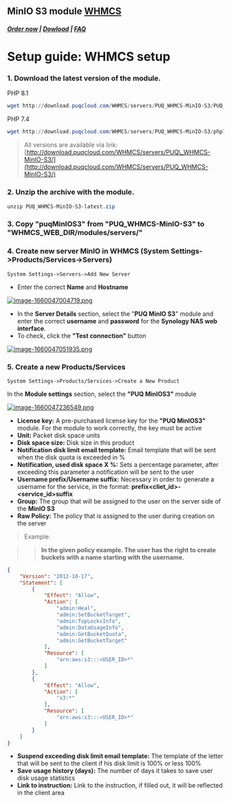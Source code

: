 ## MinIO S3 module **[WHMCS](https://puqcloud.com/link.php?id=77)**

#####  [Order now](https://puqcloud.com/index.php?rp=/store/whmcs-module-minio-s3) | [Dowload](https://download.puqcloud.com/WHMCS/servers/PUQ_WHMCS-MinIO-S3/) | [FAQ](https://faq.puqcloud.com/)

# Setup guide: WHMCS setup

### 1. Download the latest version of the module.

PHP 8.1

```Powershell
wget http://download.puqcloud.com/WHMCS/servers/PUQ_WHMCS-MinIO-S3/PUQ_WHMCS-MinIO-S3-latest.zip
```

PHP 7.4

```Powershell
wget http://download.puqcloud.com/WHMCS/servers/PUQ_WHMCS-MinIO-S3/php74/PUQ_WHMCS-MinIO-S3-latest.zip
```

>All versions are available via link: [http://download.puqcloud.com/WHMCS/servers/PUQ\_WHMCS-MinIO-S3/](http://download.puqcloud.com/WHMCS/servers/PUQ_WHMCS-MinIO-S3/)

### 2. Unzip the archive with the module.

```Powershell
unzip PUQ_WHMCS-MinIO-S3-latest.zip
```

### 3. Copy "puqMinIOS3" from "PUQ\_WHMCS-MinIO-S3" to "WHMCS\_WEB\_DIR/modules/servers/"

### 4. Create new server MinIO in WHMCS (System Settings-&gt;Products/Services-&gt;Servers)

```
System Settings->Servers->Add New Server
```

- Enter the correct **Name** and **Hostname**

[![image-1660047004719.png](https://doc.puq.info/uploads/images/gallery/2022-08/scaled-1680-/image-1660047004719.png)](https://doc.puq.info/uploads/images/gallery/2022-08/image-1660047004719.png)

- In the **Server Details** section, select the "**PUQ MinIO S3**" module and enter the correct **username** and **password** for the **Synology NAS web interface**.
- To check, click the **"Test connection"** button

[![image-1660047051935.png](https://doc.puq.info/uploads/images/gallery/2022-08/scaled-1680-/image-1660047051935.png)](https://doc.puq.info/uploads/images/gallery/2022-08/image-1660047051935.png)

### 5. Create a new Products/Services

```
System Settings->Products/Services->Create a New Product
```

In the **Module settings** section, select the **"PUQ MinIOS3"** module

[![image-1660047236549.png](https://doc.puq.info/uploads/images/gallery/2022-08/scaled-1680-/image-1660047236549.png)](https://doc.puq.info/uploads/images/gallery/2022-08/image-1660047236549.png)

- **License key:** A pre-purchased license key for the **"PUQ MinIOS3"** module. For the module to work correctly, the key must be active
- **Unit:** Packet disk space units
- **Disk space size:** Disk size in this product
- **Notification disk limit email template:** Email template that will be sent when the disk quota is exceeded in %
- **Notification, used disk space X %:** Sets a percentage parameter, after exceeding this parameter a notification will be sent to the user
- **Username prefix/Username suffix:** Necessary in order to generate a username for the service, in the format: **prefix&lt;cliet\_id&gt;-&lt;service\_id&gt;suffix**
- **Group:** The group that will be assigned to the user on the server side of the **MinIO S3**
- **Raw Policy:** The policy that is assigned to the user during creation on the server

> Example:

>>**In the given policy example. The user has the right to create buckets with a name starting with the username.**

```JSON
{
    "Version": "2012-10-17",
    "Statement": [
        {
            "Effect": "Allow",
            "Action": [
                "admin:Heal",
                "admin:SetBucketTarget",
                "admin:TopLocksInfo",
                "admin:DataUsageInfo",
                "admin:GetBucketQuota",
                "admin:GetBucketTarget"
            ],
            "Resource": [
                "arn:aws:s3:::<USER_ID>*"
            ]
        },
        {
            "Effect": "Allow",
            "Action": [
                "s3:*"
            ],
            "Resource": [
                "arn:aws:s3:::<USER_ID>*"
            ]
        }
    ]
}
```

- **Suspend exceeding disk limit email template:** The template of the letter that will be sent to the client if his disk limit is 100% or less 100%
- **Save usage history (days):** The number of days it takes to save user disk usage statistics
- **Link to instruction:** Link to the instruction, if filled out, it will be reflected in the client area
